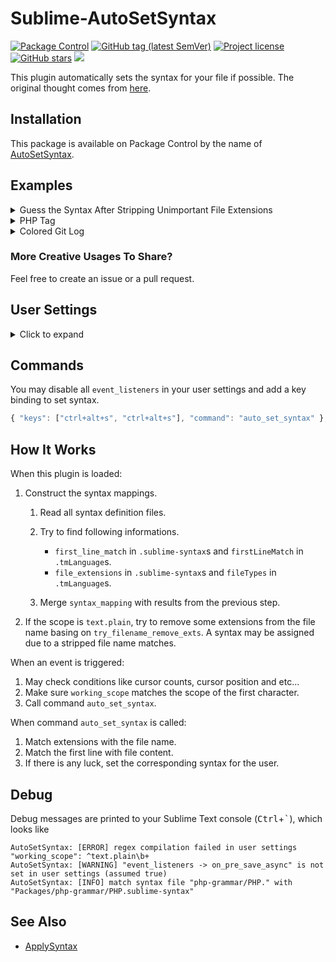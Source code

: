# Sublime-AutoSetSyntax

<a href="https://packagecontrol.io/packages/AutoSetSyntax"><img alt="Package Control" src="https://img.shields.io/packagecontrol/dt/AutoSetSyntax"></a>
<a href="https://github.com/jfcherng/Sublime-AutoSetSyntax/tags"><img alt="GitHub tag (latest SemVer)" src="https://img.shields.io/github/tag/jfcherng/Sublime-AutoSetSyntax?logo=github"></a>
<a href="https://github.com/jfcherng/Sublime-AutoSetSyntax/blob/master/LICENSE"><img alt="Project license" src="https://img.shields.io/github/license/jfcherng/Sublime-AutoSetSyntax?logo=github"></a>
<a href="https://github.com/jfcherng/Sublime-AutoSetSyntax/stargazers"><img alt="GitHub stars" src="https://img.shields.io/github/stars/jfcherng/Sublime-AutoSetSyntax?logo=github"></a>
<a href="https://www.paypal.me/jfcherng/5usd" title="Donate to this project using Paypal"><img src="https://img.shields.io/badge/paypal-donate-blue.svg?logo=paypal" /></a>

This plugin automatically sets the syntax for your file if possible.
The original thought comes from [here](https://forum.sublimetext.com/t/automatically-set-view-syntax-according-to-first-line/18629).


## Installation

This package is available on Package Control by the name of [AutoSetSyntax](https://packagecontrol.io/packages/AutoSetSyntax).


## Examples

<details><summary>Guess the Syntax After Stripping Unimportant File Extensions</summary>

![](https://raw.githubusercontent.com/jfcherng/Sublime-AutoSetSyntax/gh-pages/images/example/try-strip-file-exts.gif)

1. `config_gitlab.yml.example` -> `config_gitlab.yml` -> Ah! `.yml` should use the `YAML` syntax.
1. See `try_filename_remove_exts` settings for details.

</details>

<details><summary>PHP Tag</summary>

![](https://raw.githubusercontent.com/jfcherng/Sublime-AutoSetSyntax/gh-pages/images/example/php-tag.gif)

1. Create a new tab.
1. Type `<?php`.
1. The syntax will be set to PHP automatically. (triggered by `on_modified_async`)

</details>

<details><summary>Colored Git Log</summary>

![](https://raw.githubusercontent.com/jfcherng/Sublime-AutoSetSyntax/gh-pages/images/example/git-log.gif)

1. Prerequisites: [ANSIescape](https://packagecontrol.io/packages/ANSIescape) and [SideBarGit](https://github.com/titoBouzout/SideBarGit).
1. Set your colored git log command. I personally set `git config --global alias.l "log --graph --date=short --color --pretty=format:'%C(yellow bold)%h%Creset%C(auto)%d%Creset - %s %C(green bold)[%an]%Creset %C(blue bold)(%ad, %cr)%Creset'"`.
1. Add `"ANSIescape/ANSI.tmLanguage": ["^\\s*\\[SideBarGit@.*\\] git \\b"]` to `syntax_mapping`.
1. Add `source.diff` to `working_scope` like `"working_scope": "(?x)^(text.plain | source.diff)\\b"`.
1. Execute your customized git log command. In this example, it is `git l` as set in the previous step.
1. The output syntax will be set to ANSI which provides ANSI color rendering. (triggered by `on_modified_async`)

</details>


### More Creative Usages To Share?

Feel free to create an issue or a pull request.


## User Settings

<details><summary>Click to expand</summary>

```javascript
{
    // When should this plugin work?
    "event_listeners": {
        // called when a view gains input focus
        "on_activated_async": true,
        // called when a view is cloned from an existing one
        "on_clone_async": true,
        // called when the file is finished loading
        "on_load_async": true,
        // called after changes have been made to a view
        "on_modified_async": true,
        // called when a new buffer is created
        "on_new_async": true,
        // called after there is a paste operation
        "on_post_paste": true,
        // called just before a view is saved
        "on_pre_save_async": true,
    },
    // The max lookup length for the first line.
    // A negative number means no limitation.
    "first_line_length_max": 80,
    // How detailed log messages should be?
    // "CRITICAL" (very few), "ERROR", "WARNING", "INFO", "DEBUG" (most tedious) or "NOTHING" (no log)
    "log_level": "INFO",
    /**
     * The syntax maaping rules.
     *
     * @key The partial (or full) resource path of a syntax file.
     * @value Regexes to match the first line.
     */
    "syntax_mapping": {
        // "Packages/PHP/PHP.sublime-syntax": [
        //     "<\\?php",
        //     "<\\?=",
        // ],
    },
    // The partial (or full) resource path of the syntax file used when creating a new file.
    // Nothing would happen if this is a empty string.
    "new_file_syntax": "",
    // The scope that this plugin should work (regex).
    // Leave it blank will result in matching any scope.
    "working_scope": "^text\\.plain\\b",
    // Try to remove these file extensions from the file name
    // so a syntax may be assigned due to a stripped file name.
    "try_filename_remove_exts": [
        "-dev",
        "-development",
        "-dist",
        "-prod",
        "-production",
        "-test",
        ".backup",
        ".bak",
        ".default",
        ".dist",
        ".example",
        ".inc",
        ".include",
        ".local",
        ".sample",
        ".test",
        ".tpl",
    ],
}
```

</details>


## Commands

You may disable all `event_listeners` in your user settings and add a key binding to set syntax.

```javascript
{ "keys": ["ctrl+alt+s", "ctrl+alt+s"], "command": "auto_set_syntax" },
```


## How It Works

When this plugin is loaded:

1. Construct the syntax mappings.

   1. Read all syntax definition files.
   1. Try to find following informations.

      - `first_line_match` in `.sublime-syntax`s and `firstLineMatch` in `.tmLanguage`s.
      - `file_extensions` in `.sublime-syntax`s and `fileTypes` in `.tmLanguage`s.

   1. Merge `syntax_mapping` with results from the previous step.

1. If the scope is `text.plain`, try to remove some extensions from the file name basing on `try_filename_remove_exts`.
   A syntax may be assigned due to a stripped file name matches.

When an event is triggered:

1. May check conditions like cursor counts, cursor position and etc...
1. Make sure `working_scope` matches the scope of the first character.
1. Call command `auto_set_syntax`.

When command `auto_set_syntax` is called:

1. Match extensions with the file name.
1. Match the first line with file content.
1. If there is any luck, set the corresponding syntax for the user.


## Debug

Debug messages are printed to your Sublime Text console (<kbd>Ctrl</kbd>+<kbd>\`</kbd>), which looks like

```
AutoSetSyntax: [ERROR] regex compilation failed in user settings "working_scope": ^text.plain\b+
AutoSetSyntax: [WARNING] "event_listeners -> on_pre_save_async" is not set in user settings (assumed true)
AutoSetSyntax: [INFO] match syntax file "php-grammar/PHP." with "Packages/php-grammar/PHP.sublime-syntax"
```


## See Also

- [ApplySyntax](https://github.com/facelessuser/ApplySyntax)
